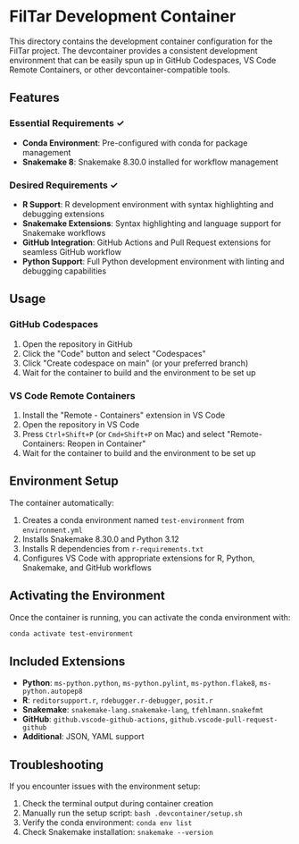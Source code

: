 # FilTar Development Container

This directory contains the development container configuration for the FilTar project. The devcontainer provides a consistent development environment that can be easily spun up in GitHub Codespaces, VS Code Remote Containers, or other devcontainer-compatible tools.

## Features

### Essential Requirements ✓
- **Conda Environment**: Pre-configured with conda for package management
- **Snakemake 8**: Snakemake 8.30.0 installed for workflow management

### Desired Requirements ✓
- **R Support**: R development environment with syntax highlighting and debugging extensions
- **Snakemake Extensions**: Syntax highlighting and language support for Snakemake workflows
- **GitHub Integration**: GitHub Actions and Pull Request extensions for seamless GitHub workflow
- **Python Support**: Full Python development environment with linting and debugging capabilities

## Usage

### GitHub Codespaces
1. Open the repository in GitHub
2. Click the "Code" button and select "Codespaces"
3. Click "Create codespace on main" (or your preferred branch)
4. Wait for the container to build and the environment to be set up

### VS Code Remote Containers
1. Install the "Remote - Containers" extension in VS Code
2. Open the repository in VS Code
3. Press `Ctrl+Shift+P` (or `Cmd+Shift+P` on Mac) and select "Remote-Containers: Reopen in Container"
4. Wait for the container to build and the environment to be set up

## Environment Setup

The container automatically:
1. Creates a conda environment named `test-environment` from `environment.yml`
2. Installs Snakemake 8.30.0 and Python 3.12
3. Installs R dependencies from `r-requirements.txt`
4. Configures VS Code with appropriate extensions for R, Python, Snakemake, and GitHub workflows

## Activating the Environment

Once the container is running, you can activate the conda environment with:
```bash
conda activate test-environment
```

## Included Extensions

- **Python**: `ms-python.python`, `ms-python.pylint`, `ms-python.flake8`, `ms-python.autopep8`
- **R**: `reditorsupport.r`, `rdebugger.r-debugger`, `posit.r`
- **Snakemake**: `snakemake-lang.snakemake-lang`, `tfehlmann.snakefmt`
- **GitHub**: `github.vscode-github-actions`, `github.vscode-pull-request-github`
- **Additional**: JSON, YAML support

## Troubleshooting

If you encounter issues with the environment setup:
1. Check the terminal output during container creation
2. Manually run the setup script: `bash .devcontainer/setup.sh`
3. Verify the conda environment: `conda env list`
4. Check Snakemake installation: `snakemake --version`